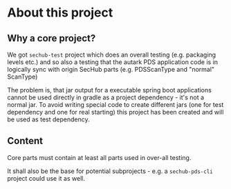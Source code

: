 <!-- SPDX-License-Identifier: MIT --->

# About this project
## Why a core project?
We got `sechub-test` project which does an overall testing (e.g. packaging levels etc.) and so also a 
testing that the autark PDS application code is in logically sync with origin SecHub parts 
(e.g. PDSScanType and "normal" ScanType)

The problem is, that jar output for a executable spring boot applications cannot be used directly in gradle as 
a project dependency - it's not a normal jar. To avoid writing special code to create different jars (one for
test dependency and one for real starting) this project has been created and will be used as test dependency.

## Content
Core parts must contain at least all parts used in over-all testing.

It shall also be the base for potential subprojects - e.g. a `sechub-pds-cli` project could use it as well.
